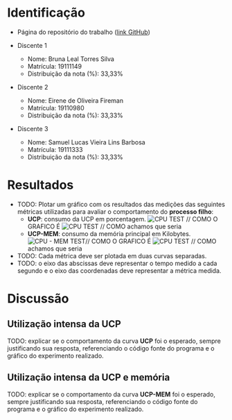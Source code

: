 # Identificação

* Página do repositório do trabalho ([link GitHub](TODO)) 

* Discente 1
	* Nome: Bruna Leal Torres Silva
	* Matrícula: 19111149
	* Distribuição da nota (%): 33,33%
* Discente 2
	* Nome: Eirene de Oliveira Fireman
	* Matrícula: 19110980
	* Distribuição da nota (%): 33,33%
* Discente 3
	* Nome: Samuel Lucas Vieira Lins Barbosa
	* Matrícula: 19111333
	* Distribuição da nota (%): 33,33%		
	
# Resultados

* TODO: Plotar um gráfico com os resultados das medições das seguintes métricas utilizadas para avaliar o comportamento do **processo filho**:
	*  **UCP**: consumo da UCP em porcentagem.
	![CPU TEST](https://i.imgur.com/yZhBThq.png) // COMO O GRAFICO É
	![CPU TEST](https://i.imgur.com/OSzMHIc.png) // COMO achamos que seria
	*  **UCP-MEM**: consumo da memória principal em Kilobytes.
	![CPU - MEM TEST](https://i.imgur.com/qJQaw4M.png)// COMO O GRAFICO É
	![CPU TEST](https://i.imgur.com/cbZ93ga.png) // COMO achamos que seria
* TODO: Cada métrica deve ser plotada em duas curvas separadas.
* TODO: o eixo das abscissas deve representar o tempo medido a cada segundo e o eixo das coordenadas deve representar a métrica medida.


# Discussão



## Utilização intensa da UCP

TODO: explicar se o comportamento da curva **UCP** foi o esperado, sempre justificando sua resposta, referenciando o código fonte do programa e o gráfico do experimento realizado.

## Utilização intensa da UCP e memória

TODO: explicar se o comportamento da curva **UCP-MEM** foi o esperado, sempre justificando sua resposta, referenciando o código fonte do programa e o gráfico do experimento realizado.
